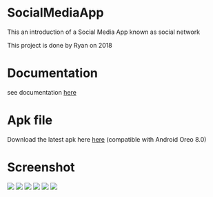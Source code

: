 # SocialMediaApp

This an introduction of a Social Media App known as social network

This project is done by Ryan on 2018

# Documentation
see documentation [here](SocialMediaApp.docx)

# Apk file 
Download the latest apk here [here](socialnetwork.apk) (compatible with Android Oreo 8.0)

# Screenshot

![](https://i.imgur.com/sIDf9VT.jpg)
![](https://i.imgur.com/wbVnJc0.jpg)
![](https://i.imgur.com/xSYFCJc.jpg)
![](https://i.imgur.com/nx00jbh.jpg)
![](https://i.imgur.com/FTIacTm.jpg)
![](https://i.imgur.com/WhdWSwx.jpg)


